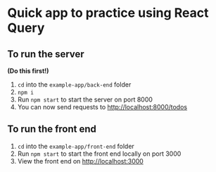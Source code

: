 # Quick app to practice using React Query

## To run the server

**(Do this first!)**

1. `cd` into the `example-app/back-end` folder
2. `npm i`
3. Run `npm start` to start the server on port 8000
4. You can now send requests to <http://localhost:8000/todos>

## To run the front end

1. `cd` into the `example-app/front-end` folder
2. Run `npm start` to start the front end locally on port 3000
3. View the front end on <http://localhost:3000>
